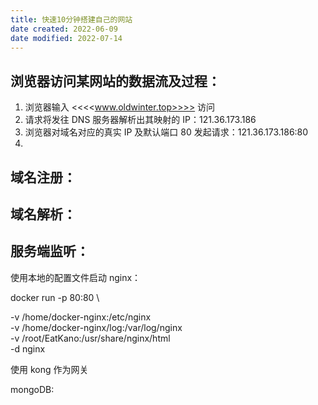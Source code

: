 ```yaml
---
title: 快速10分钟搭建自己的网站
date created: 2022-06-09
date modified: 2022-07-14
---
```


## 浏览器访问某网站的数据流及过程：

1. 浏览器输入 <<<<www.oldwinter.top>>>> 访问
2. 请求将发往 DNS 服务器解析出其映射的 IP：121.36.173.186
3. 浏览器对域名对应的真实 IP 及默认端口 80 发起请求：121.36.173.186:80
4.

## 域名注册：

## 域名解析：

## 服务端监听：

使用本地的配置文件启动 nginx：

docker run -p 80:80 \

-v /home/docker-nginx:/etc/nginx \
-v /home/docker-nginx/log:/var/log/nginx \
-v /root/EatKano:/usr/share/nginx/html \
-d nginx

使用 kong 作为网关

mongoDB:
